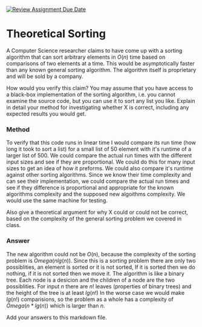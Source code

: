 [![Review Assignment Due Date](https://classroom.github.com/assets/deadline-readme-button-24ddc0f5d75046c5622901739e7c5dd533143b0c8e959d652212380cedb1ea36.svg)](https://classroom.github.com/a/9YUeXH71)
# Theoretical Sorting

A Computer Science researcher claims to have come up with a sorting algorithm
that can sort arbitrary elements in $O(n)$ time based on comparisons of two
elements at a time. This would be asymptotically faster than any known general
sorting algorithm. The algorithm itself is proprietary and will be sold by a
company.

How would you verify this claim? You may assume that you have access to a
black-box implementation of the sorting algorithm, i.e. you cannot examine the
source code, but you can use it to sort any list you like. Explain in detail
your method for investigating whether X is correct, including any expected
results you would get.

### Method
To verify that this code runs in linear time I would compare its run time (how long it took to sort a list) for a small list of 50 element with it's runtime of a larger list of 500. We could compare the actual run times with the different input sizes and see if they are proportional. We could do this for many input sizes to get an idea of how it preforms. We could also compare it's runtime against other sorting algorithms. Since we know their time complexity and can see their implementation, we could compare the actual run times and see if they difference is proportional and appropriate for the known algorithms complexity and the supposed new algoithms complexity. We would use the same machine for testing. 

Also give a theoretical argument for why X could or could not be correct, based
on the complexity of the general sorting problem we covered in class.

### Answer
The new algorithm could not be $O(n)$, because the complexity of the sorting problem is $Omega(nlg(n))$. Since this is a sorting problem there are only two possiblities, an element is sorted or it is not sorted, If it is sorted then we do nothing, if it is not sorted then we move it. The algorithm is like a binary tree. Each node is a desicion and the children of a node are the two possiblities. For input $n$ there are $n!$ leaves (properties of binary trees) and the height of the tree is at least $lg(n!)$ In the worse case we would make $lg(n!)$ comparisions, so the problem as a whole has a complexity of $Omega(n*lg(n))$ which is larger than $n$.   

Add your answers to this markdown file.
